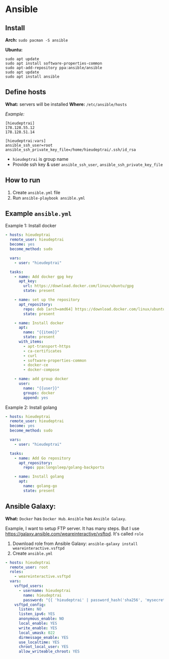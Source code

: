 # Ansible

## Install

**Arch:** `sudo pacman -S ansible`

**Ubuntu:**
```  
sudo apt update
sudo apt install software-properties-common
sudo apt-add-repository ppa:ansible/ansible
sudo apt update
sudo apt install ansible
```

## Define hosts
**What:** servers will be installed
**Where:** `/etc/ansible/hosts`

*Example:*
```
[hieudeptrai]
178.128.55.12
178.128.51.14

[hieudeptrai:vars]
ansible_ssh_user=root
ansible_ssh_private_key_file=/home/hieudeptrai/.ssh/id_rsa
```
- `hieudeptrai` is group name
- Provide ssh key & user `ansible_ssh_user`, `ansible_ssh_private_key_file`

## How to run

1. Create `ansible.yml` file
2. Run `ansible-playbook ansible.yml`

## Example `ansible.yml`

Example 1: Install docker

```yml
- hosts: hieudeptrai
  remote_user: hieudeptrai
  become: yes
  become_method: sudo

  vars:
    - user: "hieudeptrai"

  tasks:
    - name: Add docker gpg key
      apt_key:
        url: https://download.docker.com/linux/ubuntu/gpg
        state: present

    - name: set up the repository
      apt_repository:
        repo: deb [arch=amd64] https://download.docker.com/linux/ubuntu {{ansible_distribution_release}} stable
        state: present

    - name: Install docker
      apt:
        name: "{{item}}"
        state: present
      with_items:
        - apt-transport-https
        - ca-certificates
        - curl
        - software-properties-common
        - docker-ce
        - docker-compose

    - name: add group docker
      user:
        name: "{{user}}"
        groups: docker
        append: yes
```
Example 2: Install golang
```yml
- hosts: hieudeptrai
  remote_user: hieudeptrai
  become: yes
  become_method: sudo

  vars:
    - user: "hieudeptrai"

  tasks:
    - name: Add Go repository
      apt_repository:
        repo: ppa:longsleep/golang-backports

    - name: Install golang
      apt:
        name: golang-go
        state: present
```

## Ansible Galaxy:

**What:** `Docker` has `Docker Hub`. `Ansible` has `Ansible Galaxy`.

Example, I want to setup FTP server. It has many steps. But I use https://galaxy.ansible.com/weareinteractive/vsftpd. It's called `role`

1. Download role from Ansible Galaxy: `ansible-galaxy install weareinteractive.vsftpd`
2. Create `ansible.yml`

```yml
- hosts: hieudeptrai
  remote_user: root
  roles:
    - weareinteractive.vsftpd
  vars:
    vsftpd_users:
      - username: hieudeptrai
        name: hieudeptrai
        password: "{{ 'hieudeptrai' | password_hash('sha256', 'mysecretsalt') }}"
    vsftpd_config:
      listen: NO
      listen_ipv6: YES
      anonymous_enable: NO
      local_enable: YES
      write_enable: YES
      local_umask: 022
      dirmessage_enable: YES
      use_localtime: YES
      chroot_local_user: YES
      allow_writeable_chroot: YES
```
